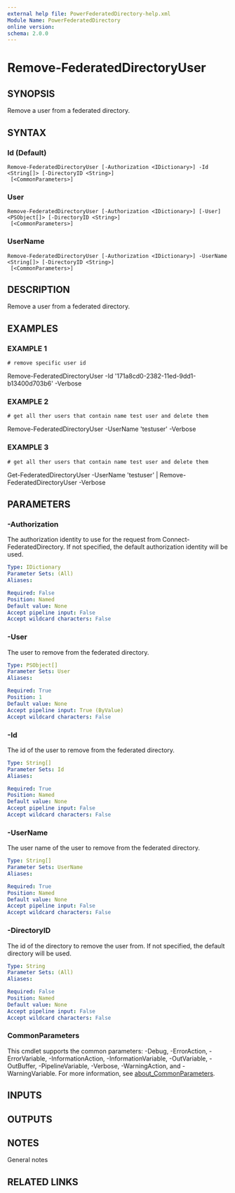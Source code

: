 ```yaml
---
external help file: PowerFederatedDirectory-help.xml
Module Name: PowerFederatedDirectory
online version:
schema: 2.0.0
---
```


# Remove-FederatedDirectoryUser

## SYNOPSIS
Remove a user from a federated directory.

## SYNTAX

### Id (Default)
```
Remove-FederatedDirectoryUser [-Authorization <IDictionary>] -Id <String[]> [-DirectoryID <String>]
 [<CommonParameters>]
```

### User
```
Remove-FederatedDirectoryUser [-Authorization <IDictionary>] [-User] <PSObject[]> [-DirectoryID <String>]
 [<CommonParameters>]
```

### UserName
```
Remove-FederatedDirectoryUser [-Authorization <IDictionary>] -UserName <String[]> [-DirectoryID <String>]
 [<CommonParameters>]
```

## DESCRIPTION
Remove a user from a federated directory.

## EXAMPLES

### EXAMPLE 1
```
# remove specific user id
```

Remove-FederatedDirectoryUser -Id '171a8cd0-2382-11ed-9dd1-b13400d703b6' -Verbose

### EXAMPLE 2
```
# get all ther users that contain name test user and delete them
```

Remove-FederatedDirectoryUser -UserName 'testuser' -Verbose

### EXAMPLE 3
```
# get all ther users that contain name test user and delete them
```

Get-FederatedDirectoryUser -UserName 'testuser' | Remove-FederatedDirectoryUser -Verbose

## PARAMETERS

### -Authorization
The authorization identity to use for the request from Connect-FederatedDirectory.
If not specified, the default authorization identity will be used.

```yaml
Type: IDictionary
Parameter Sets: (All)
Aliases:

Required: False
Position: Named
Default value: None
Accept pipeline input: False
Accept wildcard characters: False
```

### -User
The user to remove from the federated directory.

```yaml
Type: PSObject[]
Parameter Sets: User
Aliases:

Required: True
Position: 1
Default value: None
Accept pipeline input: True (ByValue)
Accept wildcard characters: False
```

### -Id
The id of the user to remove from the federated directory.

```yaml
Type: String[]
Parameter Sets: Id
Aliases:

Required: True
Position: Named
Default value: None
Accept pipeline input: False
Accept wildcard characters: False
```

### -UserName
The user name of the user to remove from the federated directory.

```yaml
Type: String[]
Parameter Sets: UserName
Aliases:

Required: True
Position: Named
Default value: None
Accept pipeline input: False
Accept wildcard characters: False
```

### -DirectoryID
The id of the directory to remove the user from.
If not specified, the default directory will be used.

```yaml
Type: String
Parameter Sets: (All)
Aliases:

Required: False
Position: Named
Default value: None
Accept pipeline input: False
Accept wildcard characters: False
```

### CommonParameters
This cmdlet supports the common parameters: -Debug, -ErrorAction, -ErrorVariable, -InformationAction, -InformationVariable, -OutVariable, -OutBuffer, -PipelineVariable, -Verbose, -WarningAction, and -WarningVariable. For more information, see [about_CommonParameters](http://go.microsoft.com/fwlink/?LinkID=113216).

## INPUTS

## OUTPUTS

## NOTES
General notes

## RELATED LINKS
